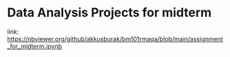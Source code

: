 # Data Analysis Projects for midterm
link: https://nbviewer.org/github/akkusburak/bm101rmaqa/blob/main/assignment_for_midterm.ipynb
